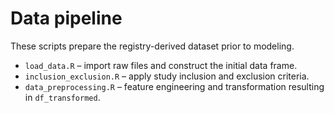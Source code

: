 # Data pipeline

These scripts prepare the registry-derived dataset prior to modeling.

- `load_data.R` – import raw files and construct the initial data frame.
- `inclusion_exclusion.R` – apply study inclusion and exclusion criteria.
- `data_preprocessing.R` – feature engineering and transformation resulting in `df_transformed`.